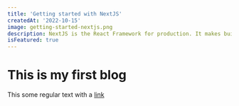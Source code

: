 ```yaml
---
title: 'Getting started with NextJS'
createdAt: '2022-10-15'
image: getting-started-nextjs.png
description: NextJS is the React Framework for production. It makes building fullstack React apps and sites a breeze and ships with built-in SSR.
isFeatured: true
---
```


# This is my first blog
This some regular text with a [link](https://github.com/)
